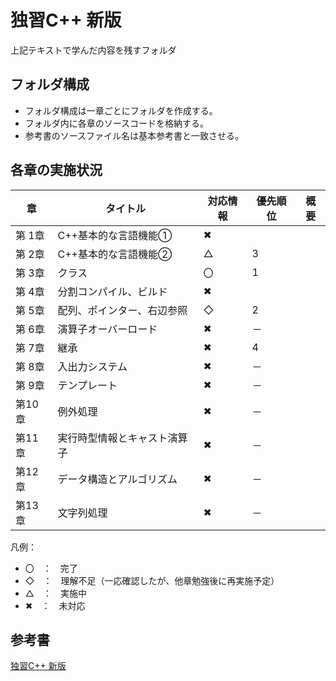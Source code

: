 # 独習C++ 新版
上記テキストで学んだ内容を残すフォルダ

## フォルダ構成
 - フォルダ構成は一章ごとにフォルダを作成する。
 - フォルダ内に各章のソースコードを格納する。
 - 参考書のソースファイル名は基本参考書と一致させる。

## 各章の実施状況

|章|タイトル|対応情報|優先順位|概要|
|----|----|----|----|----|
|第 1章| C++基本的な言語機能① | ✖ |  | |
|第 2章| C++基本的な言語機能② | △ | 3 | |
|第 3章| クラス | 〇 | 1 | |
|第 4章| 分割コンパイル、ビルド | ✖ |  | |
|第 5章| 配列、ポインター、右辺参照 | ◇ | 2 | |
|第 6章| 演算子オーバーロード | ✖ | － | |
|第 7章| 継承 | ✖ | 4 | |
|第 8章| 入出力システム | ✖ | － | |
|第 9章| テンプレート | ✖ | － | |
|第10章| 例外処理 | ✖ | － | |
|第11章| 実行時型情報とキャスト演算子 | ✖ | － | |
|第12章| データ構造とアルゴリズム | ✖ | － | |
|第13章| 文字列処理 | ✖ | － | |

凡例：
 - 〇　：　完了
 - ◇　：　理解不足（一応確認したが、他章勉強後に再実施予定）
 - △　：　実施中
 - ✖　：　未対応


## 参考書
[独習C++ 新版](https://www.amazon.co.jp/%E7%8B%AC%E7%BF%92C-%E6%96%B0%E7%89%88-%E9%AB%98%E6%A9%8B-%E8%88%AA%E5%B9%B3-ebook/dp/B07XQ5TWY2/ref=sr_1_1?__mk_ja_JP=%E3%82%AB%E3%82%BF%E3%82%AB%E3%83%8A&dchild=1&keywords=%E7%8B%AC%E7%BF%92C%2B%2B&qid=1594271834&sr=8-1)